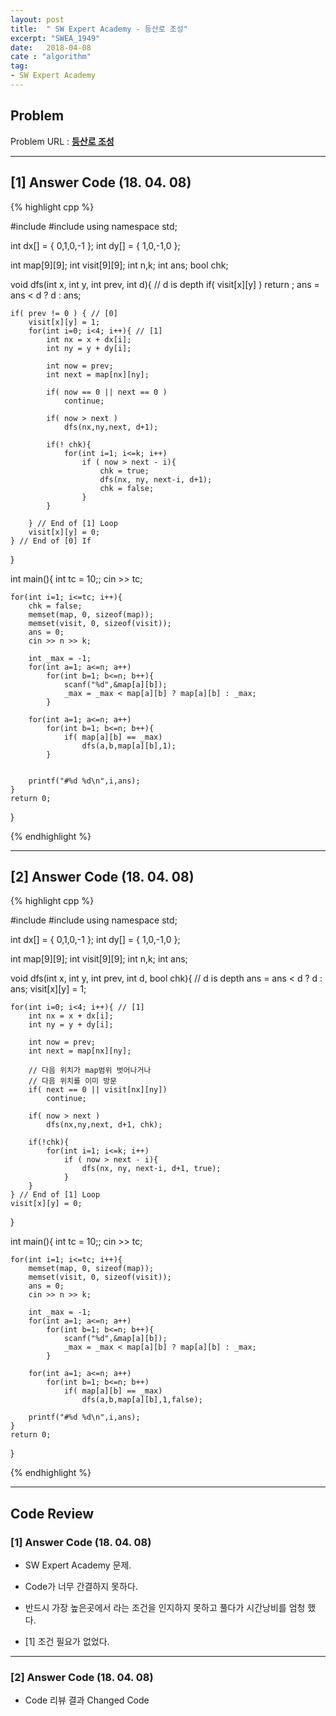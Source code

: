 ```yaml
---
layout: post
title:  " SW Expert Academy - 등산로 조성"
excerpt: "SWEA_1949"
date:   2018-04-08
cate : "algorithm"
tag:
- SW Expert Academy
---
```


## Problem 
Problem URL : **[등산로 조성](https://www.swexpertacademy.com/main/code/problem/problemDetail.do?contestProbId=AV5PoOKKAPIDFAUq)**

---

## [1] Answer Code (18. 04. 08)

{% highlight cpp %}




#include<iostream>
#include<cstring>
using namespace std;

int dx[] = { 0,1,0,-1 };
int dy[] = { 1,0,-1,0 };

int map[9][9];
int visit[9][9];
int n,k;
int ans;
bool chk;


void dfs(int x, int y, int prev, int d){ // d is depth
    if( visit[x][y] )
        return ;
    ans = ans < d ? d : ans;
    
    if( prev != 0 ) { // [0]
        visit[x][y] = 1;
        for(int i=0; i<4; i++){ // [1]
            int nx = x + dx[i];
            int ny = y + dy[i];
            
            int now = prev;
            int next = map[nx][ny];
            
            if( now == 0 || next == 0 )
                continue;
            
            if( now > next )
                dfs(nx,ny,next, d+1);
            
            if(! chk){
                for(int i=1; i<=k; i++)
                    if ( now > next - i){
                        chk = true;
                        dfs(nx, ny, next-i, d+1);
                        chk = false;
                    }
            }
            
        } // End of [1] Loop
        visit[x][y] = 0;
    } // End of [0] If
}

int main(){
    int tc = 10;;
    cin >> tc;
    
    for(int i=1; i<=tc; i++){
        chk = false;
        memset(map, 0, sizeof(map));
        memset(visit, 0, sizeof(visit));
        ans = 0;
        cin >> n >> k;
        
        int _max = -1;
        for(int a=1; a<=n; a++)
            for(int b=1; b<=n; b++){
                scanf("%d",&map[a][b]);
                _max = _max < map[a][b] ? map[a][b] : _max;
            }
        
        for(int a=1; a<=n; a++)
            for(int b=1; b<=n; b++){
                if( map[a][b] == _max)
                    dfs(a,b,map[a][b],1);
            }
            
                
        printf("#%d %d\n",i,ans);
    }
    return 0;
}



{% endhighlight %}



---


## [2] Answer Code (18. 04. 08)

{% highlight cpp %}

#include<iostream>
#include<cstring>
using namespace std;

int dx[] = { 0,1,0,-1 };
int dy[] = { 1,0,-1,0 };

int map[9][9];
int visit[9][9];
int n,k;
int ans;

void dfs(int x, int y, int prev, int d, bool chk){ // d is depth
    ans = ans < d ? d : ans;
    visit[x][y] = 1;
    
    for(int i=0; i<4; i++){ // [1]
        int nx = x + dx[i];
        int ny = y + dy[i];
        
        int now = prev;
        int next = map[nx][ny];
        
        // 다음 위치가 map범위 벗어나거나
        // 다음 위치를 이미 방문
        if( next == 0 || visit[nx][ny])
            continue;
        
        if( now > next )
            dfs(nx,ny,next, d+1, chk);
        
        if(!chk){
            for(int i=1; i<=k; i++)
                if ( now > next - i){
                    dfs(nx, ny, next-i, d+1, true);
                }
        }
    } // End of [1] Loop
    visit[x][y] = 0;
}

int main(){
    int tc = 10;;
    cin >> tc;
    
    for(int i=1; i<=tc; i++){
        memset(map, 0, sizeof(map));
        memset(visit, 0, sizeof(visit));
        ans = 0;
        cin >> n >> k;
        
        int _max = -1;
        for(int a=1; a<=n; a++)
            for(int b=1; b<=n; b++){
                scanf("%d",&map[a][b]);
                _max = _max < map[a][b] ? map[a][b] : _max;
            }
        
        for(int a=1; a<=n; a++)
            for(int b=1; b<=n; b++)
                if( map[a][b] == _max)
                    dfs(a,b,map[a][b],1,false);
        
        printf("#%d %d\n",i,ans);
    }
    return 0;
}



{% endhighlight %}






---

## Code Review

### [1] Answer Code (18. 04. 08)

* SW Expert Academy 문제.

* Code가 너무 간결하지 못하다.

* 반드시 가장 높은곳에서 라는 조건을 인지하지 못하고 풀다가 시간낭비를 엄청 했다.

* [1] 조건 필요가 없었다.

---

### [2] Answer Code (18. 04. 08)

* Code 리뷰 결과 Changed Code